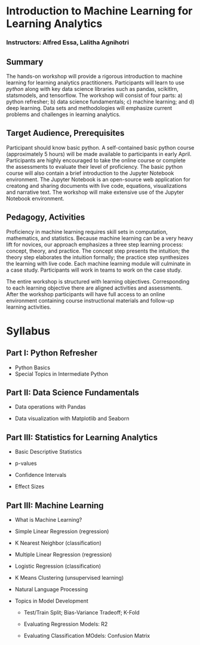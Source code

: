 # Introduction to Machine Learning for Learning Analytics

### Instructors: Alfred Essa, Lalitha Agnihotri

## Summary

The hands-on workshop will provide a rigorous introduction to machine learning for learning analytics practitioners. Participants will learn to use <i>python</i> along with key data science libraries such as pandas, scikitlrn, statsmodels, and tensorflow. The workshop will consist of four parts: a) python refresher; b) data science fundamentals; c) machine learning; and d) deep learning. Data sets and methodologies will emphasize current problems and challenges in learning analytics. 

## Target Audience, Prerequisites

Participant should know basic python. A self-contained basic python course (approximately 5 hours) will be made available to participants in early April. Participants are highly encouraged to take the online course or complete the assessments to evaluate their level of proficiency. The basic python course will also contain a brief introduction to the Jupyter Notebook environment.  The Jupyter Notebook is an open-source web application for creatong and sharing documents with live code, equations, visualizations and narrative text. The workshop will make extensive use of the Jupyter Notebook environment.

## Pedagogy, Activities

Proficiency in machine learning requires skill sets in computation, mathematics, and statistics. Because machine learning can be a very heavy lift for novices, our approach emphasizes a three step learning process: concept, theory, and practice. The concept step presents the intuition; the theory step elaborates the intuition formally; the practice step synthesizes the learning with live code. Each machine learning module will culminate in a case study. Participants will work in teams to work on the case study.

The entire workshop is structured with learning objectives. Corresponding to each learning objective there are aligned activities and assessments. After the workshop participants will have full access to an online environment containing course instructional materials and follow-up learning activities.

# Syllabus


## Part I: Python Refresher

  * Python Basics
  * Special Topics in Intermediate Python


## Part II: Data Science Fundamentals

  * Data operations with Pandas

  * Data visualization with Matplotlib and Seaborn
  
## Part III: Statistics for Learning Analytics

  * Basic Descriptive Statistics

  * p-values

  * Confidence Intervals

  * Effect Sizes
  
## Part III: Machine Learning


  * What is Machine Learning?

  * Simple Linear Regression (regression)

  * K Nearest Neighbor (classification)

  * Multiple Linear Regression (regression)

  * Logistic Regression (classification)

  * K Means Clustering (unsupervised learning)

  * Natural Language Processing

  * Topics in Model Development

    * Test/Train Split; Bias-Variance Tradeoff; K-Fold

    * Evaluating Regression Models: R2

    * Evaluating Classification MOdels: Confusion Matrix
    
 
 
  


